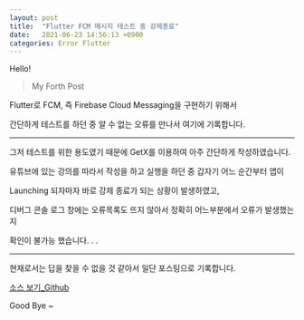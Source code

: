 ```yaml
---
layout: post
title:  "Flutter FCM 메시지 테스트 중 강제종료"
date:   2021-06-23 14:56:13 +0900
categories: Error Flutter
---
```

Hello! 
> My Forth Post

Flutter로 FCM, 즉 Firebase Cloud Messaging을 구현하기 위해서 

간단하게 테스트를 하던 중 알 수 없는 오류를 만나서 여기에 기록합니다.

---

그저 테스트를 위한 용도였기 때문에 GetX를 이용하여 아주 간단하게 작성하였습니다.

유튜브에 있는 강의를 따라서 작성을 하고 실행을 하던 중 갑자기 어느 순간부터 앱이 

Launching 되자마자 바로 강제 종료가 되는 상황이 발생하였고, 

디버그 콘솔 로그 창에는 오류목록도 뜨지 않아서 정확히 어느부분에서 오류가 발생했는지 

확인이 불가능 했습니다. . . 

--- 

현재로서는 답을 찾을 수 없을 것 같아서 일단 포스팅으로 기록합니다.

[소스 보기_Github](https://github.com/Enterprise09/Flutter_Study/tree/main/fcm_test)

Good Bye ~ 